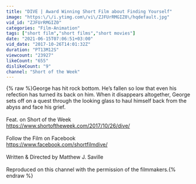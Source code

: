 ```yaml
---
title: "DIVE | Award Winning Short Film about Finding Yourself"
image: "https:\/\/i.ytimg.com\/vi\/ZJFUrRMGIZ0\/hqdefault.jpg"
vid_id: "ZJFUrRMGIZ0"
categories: "Film-Animation"
tags: ["short film","short films","short movies"]
date: "2021-06-15T07:06:51+03:00"
vid_date: "2017-10-26T14:01:32Z"
duration: "PT13M12S"
viewcount: "23927"
likeCount: "655"
dislikeCount: "9"
channel: "Short of the Week"
---
```

{% raw %}George has hit rock bottom. He’s fallen so low that even his refection has turned its back on him. When it disappears altogether, George sets off on a quest through the looking glass to haul himself back from the abyss and face his grief.<br /><br />Feat. on Short of the Week<br /><a rel="nofollow" target="blank" href="https://www.shortoftheweek.com/2017/10/26/dive/">https://www.shortoftheweek.com/2017/10/26/dive/</a><br /><br />Follow the Film on Facebook<br /><a rel="nofollow" target="blank" href="https://www.facebook.com/shortfilmdive/">https://www.facebook.com/shortfilmdive/</a><br /><br />Written &amp; Directed by Matthew J. Saville<br /><br />Reproduced on this channel with the permission of the filmmakers.{% endraw %}
